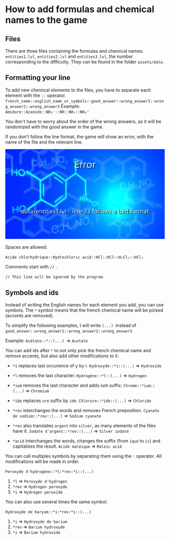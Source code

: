 # How to add formulas and chemical names to the game

## Files

There are three files containing the formulas and chemical names: `entities1.lvl`, `entities2.lvl` and `entities3.lvl`, the number corresponding to the difficulty. They can be found in the folder `assets/data`.


## Formatting your line

To add new chemical elements to the files, you have to separate each element with the `::` operator. 
`french_name::english_name_or_symbols::good_answer::wrong_answer1::wrong_answer2::wrong_answer3`
Example: `Amidure::Azanide::NH₂⁻::NH::NH₃::NH₄⁺`

You don't have to worry about the order of the wrong answers, as it will be randomized with the good answer in the game.

If you don't follow the line format, the game will show an error, with the name of the file and the relevant line.

![An example of error screen in the game](../img/error.png)

Spaces are allowed.

`Acide chlorhydrique::Hydrochloric acid::HCl::KCl::H₂Cl₂::HCl₂`

Comments start with `//` .

`// This line will be ignored by the program.`


## Symbols and ids

Instead of writing the English names for each element you add, you can use symbols.
The `*` symbol means that the french chemical name will be picked (accents are removed).

To simplify the following examples, I will write `(...) `instead of `good_answer::wrong_answer1::wrong_answer2::wrong_answer3`

Example: `Acétate::*::(...) `=> `Acetate`

You can add ids after `*` to not only pick the french chemical name and remove accents, but also add other modifications to it.

- `*i` replaces last occurence of y by i.
`Hydroxyde::*i::(...)` => `Hydroxide`

- `*l` removes the last character.
`Hydrogène::*l::(...)` => `Hydrogen`
- `*ium` removes the last character and adds ium suffix. `Chrome::*ium::(...)` => `Chromium`
- `*ide` replaces `ure` suffix by `ide`.
`Chlorure::*ide::(...)` => `Chloride`
- `*rev` interchanges the words and removes French preposition.
`Cyanate de sodium::*rev::(...)` => `Sodium cyanate`

- `*rev` also translates `argent` into `silver`, as many elements of the files have it. `Iodate d'argent::*rev::(...)` => `Silver iodate`
- `*acid` interchanges the words, changes the suffix (from `ique` to `ic`) and capitalizes the result.
`Acide maléique` => `Maleic acid`

You can call multiples symbols by separating them using the `:` operator. All modifications will be made in order.

`Peroxyde d'hydrogène::*l:*rev:*i::(...)`
1. `*l` => `Peroxyde d'hydrogen`
1. `*rev` => `Hydrogen peroxyde`
1. `*i` => `Hydrogen peroxide`

You can also use several times the same symbol.

`Hydroxyde de baryum::*i:*rev:*i::(...)`
1. `*i` => `Hydroxyde de barium`
1. `*rev` => `Barium hydroxyde`
1. `*i` => `Barium hydroxide`
